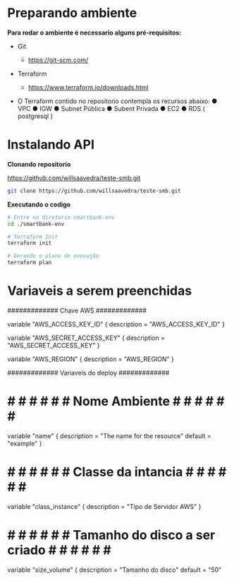 # Preparando ambiente

**Para rodar o ambiente é necessario alguns pré-requisitos:**

* Git
  * https://git-scm.com/
* Terraform
  * https://www.terraform.io/downloads.html

* O Terraform contido no repositorio contempla os recursos abaixo:
    ● VPC
    ● IGW
    ● Subnet Pública
    ● Subent Privada
    ● EC2
    ● RDS ( postgresql )

# Instalando API 

**Clonando repositorio**

https://github.com/willsaavedra/teste-smb.git

```bash
git clone https://github.com/willsaavedra/teste-smb.git
```

**Executando o codigo**

```bash
# Entre no diretorio smartbank-env
cd ./smartbank-env

# Terraform Init
terraform init

# Gerando o plano de execução
terraform plan
```

# Variaveis a serem preenchidas

############# Chave AWS #############

variable "AWS_ACCESS_KEY_ID" {
  description = "AWS_ACCESS_KEY_ID"
}

variable "AWS_SECRET_ACCESS_KEY" {
  description = "AWS_SECRET_ACCESS_KEY"
}

variable "AWS_REGION" {
  description = "AWS_REGION"
}

############# Variaveis do deploy #############

# # # # # # # Nome Ambiente # # # # # # #

variable "name" {
  description = "The name for the resource"
  default = "example"
}

# # # # # # # Classe da intancia # # # # # # #

variable "class_instance" {
  description = "Tipo de Servidor AWS"
}

# # # # # # # Tamanho do disco a ser criado # # # # # # #

variable "size_volume" {
  description = "Tamanho do disco"
  default = "50"
